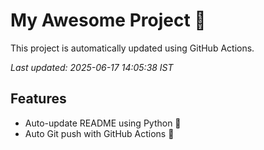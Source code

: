 # My Awesome Project 🚀

This project is automatically updated using GitHub Actions.

_Last updated: 2025-06-17 14:05:38 IST_

## Features
- Auto-update README using Python 🐍
- Auto Git push with GitHub Actions 🤖

